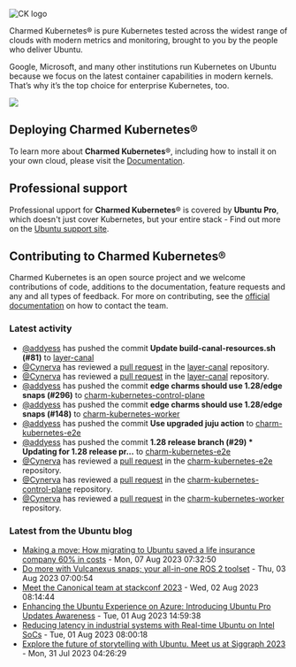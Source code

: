 ![CK logo](https://assets.ubuntu.com/v1/451d4cf4-Charmed+Kubernetes_RGB_onWhite_2022.svg)

Charmed Kubernetes® is pure Kubernetes tested across the widest range of clouds with modern metrics and monitoring, brought to you by the people who deliver Ubuntu.

Google, Microsoft, and many other institutions run Kubernetes on Ubuntu because we focus on the latest container capabilities in modern kernels. That’s why it’s the top choice for enterprise Kubernetes, too.

![](https://assets.ubuntu.com/v1/843c77b6-juju-at-a-glace.svg)

## Deploying Charmed Kubernetes®

To learn more about **Charmed Kubernetes**®, including how to install it on your own cloud, please visit the [Documentation][docs].

## Professional support

Professional upport for **Charmed Kubernetes**® is covered by **Ubuntu Pro**, which doesn't just cover Kubernetes, but your entire stack - Find out more on the [Ubuntu support site](https://ubuntu.com/support).

## Contributing to Charmed Kubernetes®

Charmed Kubernetes is an open source project and we welcome contributions of code, additions to the documentation, feature requests and any and all types of feedback. For more on contributing, see the [official documentation][get-in-touch] on how to contact the team.

<!-- LINKS -->
[docs]: https://ubuntu.com/kubernetes/docs
[get-in-touch]: https://ubuntu.com/kubernetes/docs/get-in-touch

### Latest activity

<!-- activity starts -->
 - [@addyess](https://github.com/addyess) has pushed the commit **Update build-canal-resources.sh (#81)** to [layer-canal](https://github.com/charmed-kubernetes/layer-canal)
 - [@Cynerva](https://github.com/Cynerva) has reviewed a [pull request](https://github.com/charmed-kubernetes/layer-canal/pull/82) in the [layer-canal](https://github.com/charmed-kubernetes/layer-canal) repository.
 - [@Cynerva](https://github.com/Cynerva) has reviewed a [pull request](https://github.com/charmed-kubernetes/layer-canal/pull/81) in the [layer-canal](https://github.com/charmed-kubernetes/layer-canal) repository.
 - [@addyess](https://github.com/addyess) has pushed the commit **edge charms should use 1.28/edge snaps (#296)** to [charm-kubernetes-control-plane](https://github.com/charmed-kubernetes/charm-kubernetes-control-plane)
 - [@addyess](https://github.com/addyess) has pushed the commit **edge charms should use 1.28/edge snaps (#148)** to [charm-kubernetes-worker](https://github.com/charmed-kubernetes/charm-kubernetes-worker)
 - [@addyess](https://github.com/addyess) has pushed the commit **Use upgraded juju action** to [charm-kubernetes-e2e](https://github.com/charmed-kubernetes/charm-kubernetes-e2e)
 - [@addyess](https://github.com/addyess) has pushed the commit **1.28 release branch (#29)  * Updating for 1.28 release pr...** to [charm-kubernetes-e2e](https://github.com/charmed-kubernetes/charm-kubernetes-e2e)
 - [@Cynerva](https://github.com/Cynerva) has reviewed a [pull request](https://github.com/charmed-kubernetes/charm-kubernetes-e2e/pull/29) in the [charm-kubernetes-e2e](https://github.com/charmed-kubernetes/charm-kubernetes-e2e) repository.
 - [@Cynerva](https://github.com/Cynerva) has reviewed a [pull request](https://github.com/charmed-kubernetes/charm-kubernetes-control-plane/pull/296) in the [charm-kubernetes-control-plane](https://github.com/charmed-kubernetes/charm-kubernetes-control-plane) repository.
 - [@Cynerva](https://github.com/Cynerva) has reviewed a [pull request](https://github.com/charmed-kubernetes/charm-kubernetes-worker/pull/148) in the [charm-kubernetes-worker](https://github.com/charmed-kubernetes/charm-kubernetes-worker) repository.
<!-- activity ends -->

<!-- roadmap starts -->

<!-- roadmap ends -->

### Latest from the Ubuntu blog

<!-- blog starts -->
* [Making a move: How migrating to Ubuntu saved a life insurance company 60% in costs](https://ubuntu.com//blog/making-a-move-how-migrating-to-ubuntu-saved-a-life-insurance-company-60-in-costs) - Mon, 07 Aug 2023 07:32:50 
* [Do more with Vulcanexus snaps; your all-in-one ROS 2 toolset](https://ubuntu.com//blog/vulcanexus-snaps-ros-2-toolset) - Thu, 03 Aug 2023 07:00:54 
* [Meet the Canonical team at stackconf 2023](https://ubuntu.com//blog/canonical-at-stackconf) - Wed, 02 Aug 2023 08:14:44 
* [Enhancing the Ubuntu Experience on Azure: Introducing Ubuntu Pro Updates Awareness](https://ubuntu.com//blog/enhancing-the-ubuntu-experience-on-azure-introducing-ubuntu-pro-updates-awareness) - Tue, 01 Aug 2023 14:59:38 
* [Reducing latency in industrial systems with Real-time Ubuntu on Intel SoCs](https://ubuntu.com//blog/real-time-industrial-systems) - Tue, 01 Aug 2023 08:00:18 
* [Explore the future of storytelling with Ubuntu. Meet us at Siggraph 2023](https://ubuntu.com//blog/explore-the-future-of-storytelling-with-ubuntu-meet-us-at-siggraph-2023) - Mon, 31 Jul 2023 04:26:29 
<!-- blog ends -->
